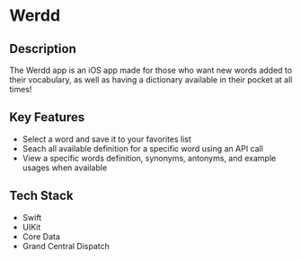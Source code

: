 # Werdd
<div>
  <h2>Description</h2>
  <p>
  The Werdd app is an iOS app made for those who want new words added to their vocabulary, as well as having a dictionary available in their pocket at all times!
  </p>
</div>
<div>
  <h2>Key Features</h2>
  <ul>
    <li>Select a word and save it to your favorites list</li>
    <li>Seach all available definition for a specific word using an API call</li>
    <li>View a specific words definition, synonyms, antonyms, and example usages when available</li>
  </ul>
</div>
<div>
  <h2>Tech Stack</h2>
  <ul>
    <li>Swift</li>
    <li>UIKit</li>
    <li>Core Data</li>
    <li>Grand Central Dispatch</li>
  </ul>
</div>
